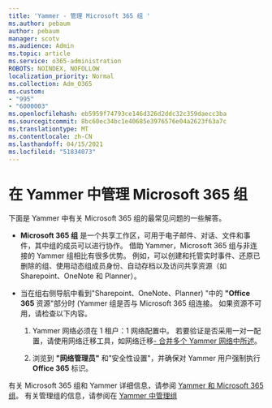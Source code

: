 ```yaml
---
title: 'Yammer - 管理 Microsoft 365 组 '
ms.author: pebaum
author: pebaum
manager: scotv
ms.audience: Admin
ms.topic: article
ms.service: o365-administration
ROBOTS: NOINDEX, NOFOLLOW
localization_priority: Normal
ms.collection: Adm_O365
ms.custom:
- "995"
- "6000003"
ms.openlocfilehash: eb5959f74793ce146d326d2ddc32c359daecc3ba
ms.sourcegitcommit: 8bc60ec34bc1e40685e3976576e04a2623f63a7c
ms.translationtype: MT
ms.contentlocale: zh-CN
ms.lasthandoff: 04/15/2021
ms.locfileid: "51834073"
---
```

# <a name="manage-microsoft-365-groups-in-yammer"></a>在 Yammer 中管理 Microsoft 365 组

下面是 Yammer 中有关 Microsoft 365 组的最常见问题的一些解答。

* **Microsoft 365 组** 是一个共享工作区，可用于电子邮件、对话、文件和事件，其中组的成员可以进行协作。 借助 Yammer，Microsoft 365 组与非连接的 Yammer 组相比有很多优势。 例如，可以创建和托管实时事件、还原已删除的组、使用动态组成员身份、自动存档以及访问共享资源（如 Sharepoint、OneNote 和 Planner）。

* 当在组右侧导航中看到"Sharepoint、OneNote、Planner) "中的 **"Office 365** 资源"部分时 (Yammer 组是否与 Microsoft 365 组连接。 如果资源不可用，请检查以下内容。

  1. Yammer 网络必须在 1 租户：1 网络配置中。 若要验证是否采用一对一配置，请使用网络迁移工具，如网络迁移[- 合并多个 Yammer 网络中所述](https://docs.microsoft.com/yammer/configure-your-yammer-network/consolidate-multiple-yammer-networks)。

  2. 浏览到 **"网络管理员"** 和"安全性设置"，并确保对 Yammer 用户强制执行 **Office 365** 标识。

有关 Microsoft 365 组和 Yammer 详细信息，请参阅 [Yammer 和 Microsoft 365 组](https://docs.microsoft.com/yammer/manage-yammer-groups/yammer-and-office-365-groups)。 有关管理组的信息，请参阅在 [Yammer 中管理组](https://support.office.com/article/Manage-a-group-in-Yammer-6e05c6d6-5548-4c88-89cd-e6757a514ef2)
